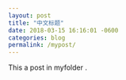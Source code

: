 ```yaml
---
layout: post
title: "中文标题"
date: 2018-03-15 16:16:01 -0600
categories: blog
permalink: /mypost/
---
```

This a post in myfolder .
